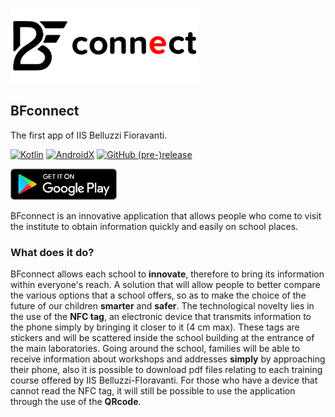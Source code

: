 ![BFconnect](./docs/ic_bf_connect_horizontal.png)

## BFconnect
The first app of IIS Belluzzi Fioravanti.

[![Kotlin](https://img.shields.io/badge/Kotlin-1.3.61-E60202.svg?style=flat-square)](http://kotlinlang.org)
[![AndroidX](https://img.shields.io/badge/AndroidX-1.3.1-db641a.svg?style=flat-square)](https://developer.android.com/jetpack/androidx/)
[![GitHub (pre-)release](https://img.shields.io/github/v/release/fctaddia/bfconnect.svg?include_prereleases&style=flat-square)
](./../../releases)

<a href="https://play.google.com/store/apps/details?id=org.iisbelluzzifioravanti.app.bfconnect" target="blank"> <img src="./docs/badge_playstore.png" width="170" height="50"></a>

BFconnect is an innovative application that allows people who come to visit the institute to obtain information quickly and easily on school places.

### What does it do?
BFconnect allows each school to **innovate**, therefore to bring its information within everyone's reach. A solution that will allow people to better compare the various options that a school offers, so as to make the choice of the future of our children **smarter** and **safer**.
The technological novelty lies in the use of the **NFC tag**, an electronic device that transmits information to the phone simply by bringing it closer to it (4 cm max). These tags are stickers and will be scattered inside the school building at the entrance of the main laboratories.
Going around the school, families will be able to receive information about workshops and addresses **simply** by approaching their phone, also it is possible to download pdf files relating to each training course offered by IIS Belluzzi-FIoravanti.
For those who have a device that cannot read the NFC tag, it will still be possible to use the application through the use of the **QRcode**.
